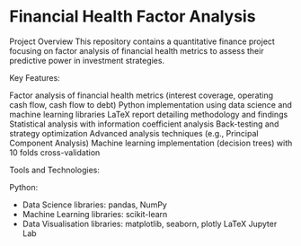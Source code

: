 # Financial Health Factor Analysis

Project Overview
This repository contains a quantitative finance project focusing on factor analysis of financial health metrics to assess their predictive power in investment strategies.

Key Features:

Factor analysis of financial health metrics (interest coverage, operating cash flow, cash flow to debt)
Python implementation using data science and machine learning libraries
LaTeX report detailing methodology and findings
Statistical analysis with information coefficient analysis
Back-testing and strategy optimization
Advanced analysis techniques (e.g., Principal Component Analysis)
Machine learning implementation (decision trees) with 10 folds cross-validation

Tools and Technologies:

Python:
- Data Science libraries: pandas, NumPy
- Machine Learning libraries: scikit-learn
- Data Visualisation libraries: matplotlib, seaborn, plotly
LaTeX
Jupyter Lab

